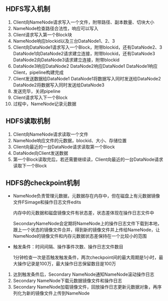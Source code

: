 ## HDFS写入机制

1. Client向NameNode请求写入一个文件，附带路径、副本数量、切块大小
2. NameNode检查路径合法性，响应可以写入
3. Client请求写入第一个Block块
4. NameNode响应blockid以及三台DataNode1、2、3
5. Client向DataNode1请求写入一个Block，附带blockid，还有DataNode2、3 DataNode1向DataNode2请求建立连接，附带blockid，还有DataNode3 DataNode2向DataNode3请求建立连接，附带blockid
6. DataNode3响应DataNode2 DataNode2响应DataNode1 DataNode1响应Client，pipeline构建完成
7. Client发送数据给DataNode1 DataNode1将数据写入同时发送给DataNode2 DataNode2将数据写入同时发送给DataNode3
8. 发送完毕，关闭pipeline
9. Client请求写入下一个Block
10. 过程中，NameNode记录元数据

## HDFS读取机制

1. Client向NameNode请求读取一个文件
2. NameNode响应文件的元数据，blockid、大小、存储位置
3. Client向最近的一台DataNode请求读取第一个Block
4. DataNode向Client发送数据
5. 第一个Block读取完后，若还需要继续读，Client向最近的一台DataNode请求读取下一个Block

## HDFS的checkpoint机制

- NameNode负责管理元数据，元数据存在内存中，但在磁盘上有元数据镜像文件FSimage和操作日志文件edits

  内存中的元数据和磁盘镜像文件有状态差，状态差体现在操作日志文件中

  SecondaryNameNode会定期将NameNode上的操作日志文件下载到本地，跟上一个状态的镜像文件合并，得到新的镜像文件并上传给NameNode，让NameNode的镜像文件和内存元数据状态差保持在一个比较小的范围

- 触发条件：时间间隔、操作事件次数、操作日志文件数目

  1分钟检查一次是否触发触发条件，两次checkpoint间的最大周期是1小时，最大操作记录是100万，最大操作日志保留数目是100万

1. 达到触发条件后，Secondary NameNode通知NameNode滚动操作日志
2. Secondary NameNode下载元数据镜像文件和操作日志
3. Secondary NameNode加载镜像文件，回放操作日志更新元数据对象，再序列化为新的镜像文件上传到NameNode